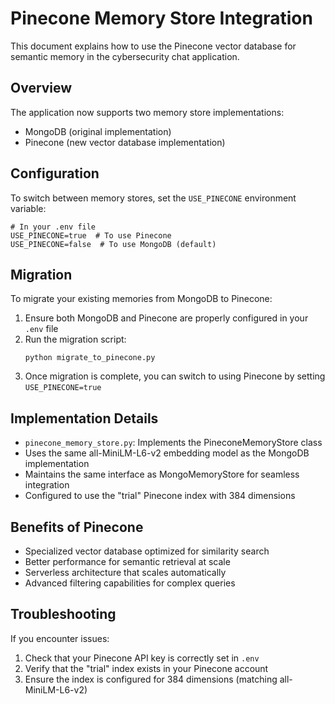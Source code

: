 # Pinecone Memory Store Integration

This document explains how to use the Pinecone vector database for semantic memory in the cybersecurity chat application.

## Overview

The application now supports two memory store implementations:
- MongoDB (original implementation)
- Pinecone (new vector database implementation)

## Configuration

To switch between memory stores, set the `USE_PINECONE` environment variable:

```
# In your .env file
USE_PINECONE=true  # To use Pinecone
USE_PINECONE=false  # To use MongoDB (default)
```

## Migration

To migrate your existing memories from MongoDB to Pinecone:

1. Ensure both MongoDB and Pinecone are properly configured in your `.env` file
2. Run the migration script:
   ```
   python migrate_to_pinecone.py
   ```
3. Once migration is complete, you can switch to using Pinecone by setting `USE_PINECONE=true`

## Implementation Details

- `pinecone_memory_store.py`: Implements the PineconeMemoryStore class
- Uses the same all-MiniLM-L6-v2 embedding model as the MongoDB implementation
- Maintains the same interface as MongoMemoryStore for seamless integration
- Configured to use the "trial" Pinecone index with 384 dimensions

## Benefits of Pinecone

- Specialized vector database optimized for similarity search
- Better performance for semantic retrieval at scale
- Serverless architecture that scales automatically
- Advanced filtering capabilities for complex queries

## Troubleshooting

If you encounter issues:
1. Check that your Pinecone API key is correctly set in `.env`
2. Verify that the "trial" index exists in your Pinecone account
3. Ensure the index is configured for 384 dimensions (matching all-MiniLM-L6-v2)
